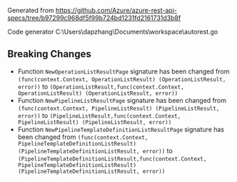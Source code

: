 
Generated from https://github.com/Azure/azure-rest-api-specs/tree/b97299c968df5f99b724bd1231fd2161731d3b8f

Code generator C:\Users\dapzhang\Documents\workspace\autorest.go

## Breaking Changes

- Function `NewOperationListResultPage` signature has been changed from `(func(context.Context, OperationListResult) (OperationListResult, error))` to `(OperationListResult,func(context.Context, OperationListResult) (OperationListResult, error))`
- Function `NewPipelineListResultPage` signature has been changed from `(func(context.Context, PipelineListResult) (PipelineListResult, error))` to `(PipelineListResult,func(context.Context, PipelineListResult) (PipelineListResult, error))`
- Function `NewPipelineTemplateDefinitionListResultPage` signature has been changed from `(func(context.Context, PipelineTemplateDefinitionListResult) (PipelineTemplateDefinitionListResult, error))` to `(PipelineTemplateDefinitionListResult,func(context.Context, PipelineTemplateDefinitionListResult) (PipelineTemplateDefinitionListResult, error))`

